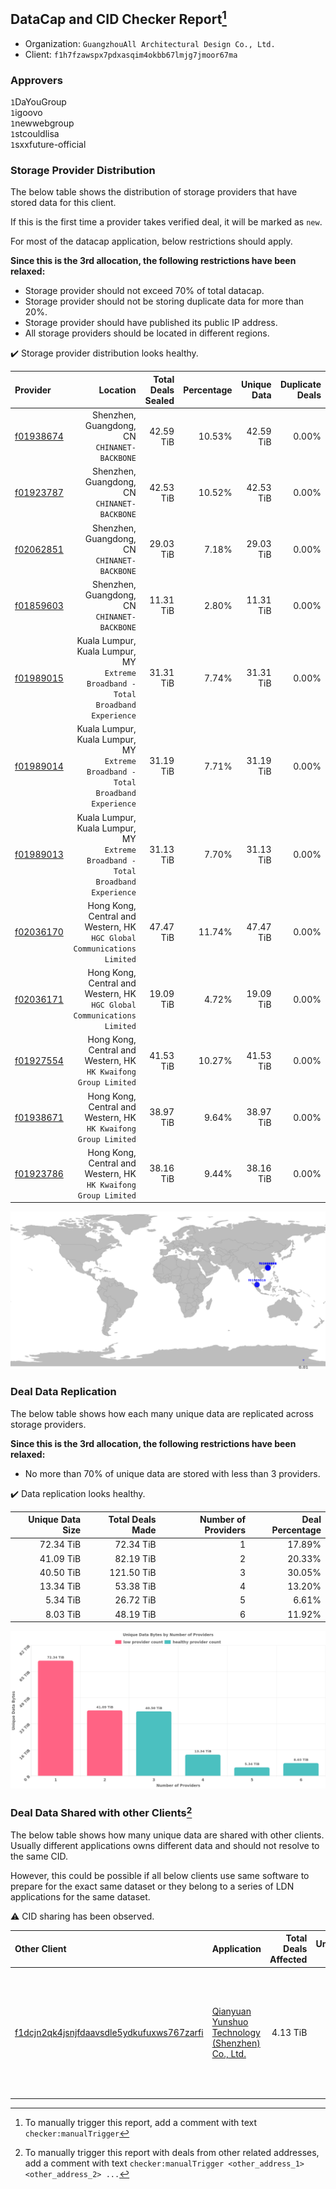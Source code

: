 ## DataCap and CID Checker Report[^1]
 - Organization: `GuangzhouAll Architectural Design Co., Ltd.`
 - Client: `f1h7fzawspx7pdxasqim4okbb67lmjg7jmoor67ma`
### Approvers
`1`DaYouGroup<br/>`1`igoovo<br/>`1`newwebgroup<br/>`1`stcouldlisa<br/>`1`sxxfuture-official

### Storage Provider Distribution
The below table shows the distribution of storage providers that have stored data for this client.

If this is the first time a provider takes verified deal, it will be marked as `new`.

For most of the datacap application, below restrictions should apply.

**Since this is the 3rd allocation, the following restrictions have been relaxed:**
 - Storage provider should not exceed 70% of total datacap.
 - Storage provider should not be storing duplicate data for more than 20%.
 - Storage provider should have published its public IP address.
 - All storage providers should be located in different regions.

✔️ Storage provider distribution looks healthy.

| Provider                                              |                                                                            Location | Total Deals Sealed | Percentage | Unique Data | Duplicate Deals |
| :---------------------------------------------------- | ----------------------------------------------------------------------------------: | -----------------: | ---------: | ----------: | --------------: |
| [f01938674](https://filfox.info/en/address/f01938674) |                                     Shenzhen, Guangdong, CN<br/>`CHINANET-BACKBONE` |          42.59 TiB |     10.53% |   42.59 TiB |           0.00% |
| [f01923787](https://filfox.info/en/address/f01923787) |                                     Shenzhen, Guangdong, CN<br/>`CHINANET-BACKBONE` |          42.53 TiB |     10.52% |   42.53 TiB |           0.00% |
| [f02062851](https://filfox.info/en/address/f02062851) |                                     Shenzhen, Guangdong, CN<br/>`CHINANET-BACKBONE` |          29.03 TiB |      7.18% |   29.03 TiB |           0.00% |
| [f01859603](https://filfox.info/en/address/f01859603) |                                     Shenzhen, Guangdong, CN<br/>`CHINANET-BACKBONE` |          11.31 TiB |      2.80% |   11.31 TiB |           0.00% |
| [f01989015](https://filfox.info/en/address/f01989015) | Kuala Lumpur, Kuala Lumpur, MY<br/>`Extreme Broadband - Total Broadband Experience` |          31.31 TiB |      7.74% |   31.31 TiB |           0.00% |
| [f01989014](https://filfox.info/en/address/f01989014) | Kuala Lumpur, Kuala Lumpur, MY<br/>`Extreme Broadband - Total Broadband Experience` |          31.19 TiB |      7.71% |   31.19 TiB |           0.00% |
| [f01989013](https://filfox.info/en/address/f01989013) | Kuala Lumpur, Kuala Lumpur, MY<br/>`Extreme Broadband - Total Broadband Experience` |          31.13 TiB |      7.70% |   31.13 TiB |           0.00% |
| [f02036170](https://filfox.info/en/address/f02036170) |          Hong Kong, Central and Western, HK<br/>`HGC Global Communications Limited` |          47.47 TiB |     11.74% |   47.47 TiB |           0.00% |
| [f02036171](https://filfox.info/en/address/f02036171) |          Hong Kong, Central and Western, HK<br/>`HGC Global Communications Limited` |          19.09 TiB |      4.72% |   19.09 TiB |           0.00% |
| [f01927554](https://filfox.info/en/address/f01927554) |                  Hong Kong, Central and Western, HK<br/>`HK Kwaifong Group Limited` |          41.53 TiB |     10.27% |   41.53 TiB |           0.00% |
| [f01938671](https://filfox.info/en/address/f01938671) |                  Hong Kong, Central and Western, HK<br/>`HK Kwaifong Group Limited` |          38.97 TiB |      9.64% |   38.97 TiB |           0.00% |
| [f01923786](https://filfox.info/en/address/f01923786) |                  Hong Kong, Central and Western, HK<br/>`HK Kwaifong Group Limited` |          38.16 TiB |      9.44% |   38.16 TiB |           0.00% |

<img src="https://raw.githubusercontent.com/data-preservation-programs/filplus-checker-assets/main/filecoin-project/filecoin-plus-large-datasets/issues/1719/1679217483557.png"/>

### Deal Data Replication
The below table shows how each many unique data are replicated across storage providers.


**Since this is the 3rd allocation, the following restrictions have been relaxed:**
- No more than 70% of unique data are stored with less than 3 providers.

✔️ Data replication looks healthy.

| Unique Data Size | Total Deals Made | Number of Providers | Deal Percentage |
| ---------------: | ---------------: | ------------------: | --------------: |
|        72.34 TiB |        72.34 TiB |                   1 |          17.89% |
|        41.09 TiB |        82.19 TiB |                   2 |          20.33% |
|        40.50 TiB |       121.50 TiB |                   3 |          30.05% |
|        13.34 TiB |        53.38 TiB |                   4 |          13.20% |
|         5.34 TiB |        26.72 TiB |                   5 |           6.61% |
|         8.03 TiB |        48.19 TiB |                   6 |          11.92% |

<img src="https://raw.githubusercontent.com/data-preservation-programs/filplus-checker-assets/main/filecoin-project/filecoin-plus-large-datasets/issues/1719/1679217484300.png"/>

### Deal Data Shared with other Clients[^3]
The below table shows how many unique data are shared with other clients.
Usually different applications owns different data and should not resolve to the same CID.

However, this could be possible if all below clients use same software to prepare for the exact same dataset or they belong to a series of LDN applications for the same dataset.

⚠️ CID sharing has been observed.

| Other Client                                                                                                          | Application                                                                                                                          | Total Deals Affected | Unique CIDs | Approvers                                                                                                                                                                           |
| :-------------------------------------------------------------------------------------------------------------------- | :----------------------------------------------------------------------------------------------------------------------------------- | -------------------: | ----------: | :---------------------------------------------------------------------------------------------------------------------------------------------------------------------------------- |
| [f1dcjn2qk4jsnjfdaavsdle5ydkufuxws767zarfi](https://filfox.info/en/address/f1dcjn2qk4jsnjfdaavsdle5ydkufuxws767zarfi) | [Qianyuan Yunshuo Technology \(Shenzhen\) Co\., Ltd\.](https://github.com/filecoin-project/filecoin-plus-large-datasets/issues/1308) |             4.13 TiB |         119 | `1`1ane-1<br/>`1`cryptowhizzard<br/>`1`Joss-Hua<br/>`2`kernelogic<br/>`1`liyunzhi-666<br/>`1`NDLABS-OFFICE<br/>`2`psh0691<br/>`1`stcouldlisa<br/>`1`Tom-OriginStorage<br/>`1`xinaxu |

[^1]: To manually trigger this report, add a comment with text `checker:manualTrigger`

[^2]: Deals from those addresses are combined into this report as they are specified with `checker:manualTrigger`

[^3]: To manually trigger this report with deals from other related addresses, add a comment with text `checker:manualTrigger <other_address_1> <other_address_2> ...`
